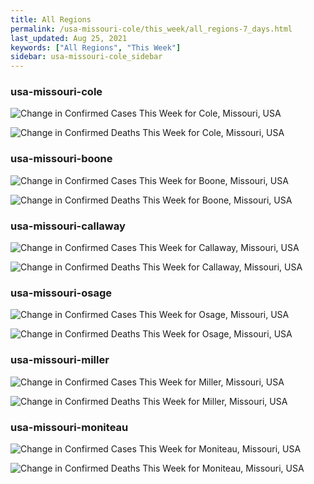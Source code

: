 ```yaml
---
title: All Regions
permalink: /usa-missouri-cole/this_week/all_regions-7_days.html
last_updated: Aug 25, 2021
keywords: ["All Regions", "This Week"]
sidebar: usa-missouri-cole_sidebar
---
```


<h3>usa-missouri-cole</h3>

![Change in Confirmed Cases This Week for Cole, Missouri, USA](/covid_tracker/images/graphs/usa-missouri-cole-delta_confirmed-7_days_graph.png)

![Change in Confirmed Deaths This Week for Cole, Missouri, USA](/covid_tracker/images/graphs/usa-missouri-cole-delta_deaths-7_days_graph.png)

<h3>usa-missouri-boone</h3>

![Change in Confirmed Cases This Week for Boone, Missouri, USA](/covid_tracker/images/graphs/usa-missouri-boone-delta_confirmed-7_days_graph.png)

![Change in Confirmed Deaths This Week for Boone, Missouri, USA](/covid_tracker/images/graphs/usa-missouri-boone-delta_deaths-7_days_graph.png)

<h3>usa-missouri-callaway</h3>

![Change in Confirmed Cases This Week for Callaway, Missouri, USA](/covid_tracker/images/graphs/usa-missouri-callaway-delta_confirmed-7_days_graph.png)

![Change in Confirmed Deaths This Week for Callaway, Missouri, USA](/covid_tracker/images/graphs/usa-missouri-callaway-delta_deaths-7_days_graph.png)

<h3>usa-missouri-osage</h3>

![Change in Confirmed Cases This Week for Osage, Missouri, USA](/covid_tracker/images/graphs/usa-missouri-osage-delta_confirmed-7_days_graph.png)

![Change in Confirmed Deaths This Week for Osage, Missouri, USA](/covid_tracker/images/graphs/usa-missouri-osage-delta_deaths-7_days_graph.png)

<h3>usa-missouri-miller</h3>

![Change in Confirmed Cases This Week for Miller, Missouri, USA](/covid_tracker/images/graphs/usa-missouri-miller-delta_confirmed-7_days_graph.png)

![Change in Confirmed Deaths This Week for Miller, Missouri, USA](/covid_tracker/images/graphs/usa-missouri-miller-delta_deaths-7_days_graph.png)

<h3>usa-missouri-moniteau</h3>

![Change in Confirmed Cases This Week for Moniteau, Missouri, USA](/covid_tracker/images/graphs/usa-missouri-moniteau-delta_confirmed-7_days_graph.png)

![Change in Confirmed Deaths This Week for Moniteau, Missouri, USA](/covid_tracker/images/graphs/usa-missouri-moniteau-delta_deaths-7_days_graph.png)
